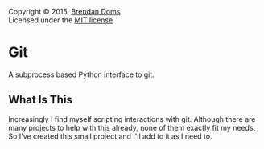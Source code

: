 Copyright &copy; 2015, [Brendan Doms](http://www.bdoms.com/)  
Licensed under the [MIT license](http://www.opensource.org/licenses/MIT)

# Git

A subprocess based Python interface to git.

## What Is This

Increasingly I find myself scripting interactions with git.
Although there are many projects to help with this already, none of them exactly fit my needs.
So I've created this small project and I'll add to it as I need to.
